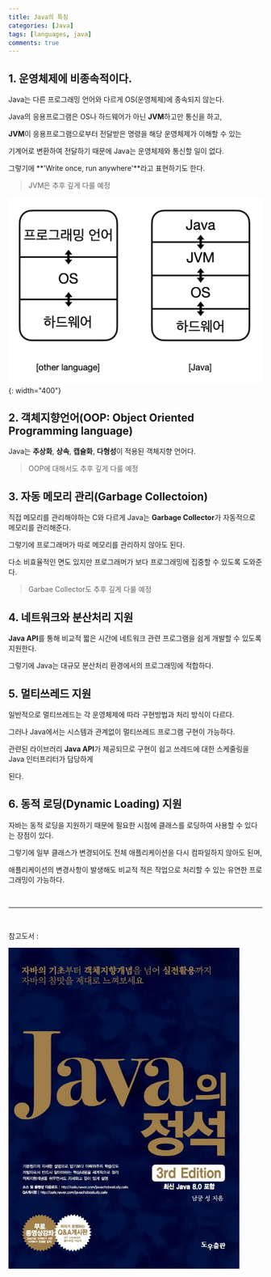 ```yaml
---
title: Java의 특징
categories: [Java]
tags: [languages, java]
comments: true
---
```


## 1. 운영체제에 비종속적이다.
Java는 다른 프로그래밍 언어와 다르게 OS(운영체제)에 종속되지 않는다.

Java의 응용프로그램은 OS나 하드웨어가 아닌 **JVM**하고만 통신을 하고, 

**JVM**이 응용프로그램으로부터 전달받은 명령을 해당 운영체제가 이해할 수 있는

기계어로 변환하여 전달하기 때문에 Java는 운영체제와 통신할 일이 없다.

그렇기에 **'Write once, run anywhere'**라고 표현하기도 한다.

> JVM은 추후 깊게 다룰 예정

![java](/assets/img/java/feature1.jpg){: width="400"}

<!-- <br> -->

## 2. 객체지향언어(OOP: Object Oriented Programming language)
Java는 **추상화**, **상속**, **캡슐화**, **다형성**이 적용된 객체지향 언어다.

> OOP에 대해서도 추후 깊게 다룰 예정

<!-- <br> -->

## 3. 자동 메모리 관리(Garbage Collectoion)
직접 메모리를 관리해야하는 C와 다르게 Java는 **Garbage Collector**가 자동적으로 메모리를 관리해준다. 

그렇기에 프로그래머가 따로 메모리를 관리하지 않아도 된다.

다소 비효율적인 면도 있지만 프로그래머가 보다 프로그래밍에 집중할 수 있도록 도와준다.

> Garbae Collector도 추후 깊게 다룰 예정

<!-- <br> -->

## 4. 네트워크와 분산처리 지원
**Java API**를 통해 비교적 짧은 시간에 네트워크 관련 프로그램을 쉽게 개발할 수 있도록 지원한다.

그렇기에 Java는 대규모 분산처리 환경에서의 프로그래밍에 적합하다.

<!-- <br> -->

## 5. 멀티쓰레드 지원
일반적으로 멀티쓰레드는 각 운영체제에 따라 구현방법과 처리 방식이 다르다.

그러나 Java에서는 시스템과 관계없이 멀티쓰레드 프로그램 구현이 가능하다.

관련된 라이브러리 **Java API**가 제공되므로 구현이 쉽고 쓰레드에 대한 스케줄링을 Java 인터프리터가 담당하게 

된다.

## 6. 동적 로딩(Dynamic Loading) 지원
자바는 동적 로딩을 지원하기 때문에 필요한 시점에 클래스를 로딩하여 사용할 수 있다는 장점이 있다.

그렇기에 일부 클래스가 변경되어도 전체 애플리케이션을 다시 컴파일하지 않아도 된며, 

애플리케이션의 변경사항이 발생해도 비교적 적은 작업으로 처리할 수 있는 유연한 프로그래밍이 가능하다.

<br>

---

<br>

참고도서 :  

![Java의 정석 - 남궁성](/assets/img/java/java%EC%9D%98%20%EC%A0%95%EC%84%9D.jpeg)